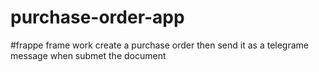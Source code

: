 # purchase-order-app
#frappe frame work
create a purchase order then send it as a telegrame message when submet the document
